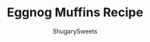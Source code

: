 ---
layout: ../../layouts/MarkdownPostLayout.astro
title: Eggnog Muffins Recipe
author: ShugarySweets
pubDate: 2018-11-28
description: "These Christmas Morning Egg Nog Muffins are the perfect holiday breakfast."
image_url: https://www.shugarysweets.com/wp-content/uploads/2012/11/muffins.jpg
tags: ["Muffins","American"]
calories: 70
protein: 1
carbohydrates: 12
fats: 2
fiber: 0
ingredients: ["3 cups all purpose flour","1 Tablespoon baking powder","1 teaspoon kosher salt","3/4 teaspoon ground nutmeg","1/2 teaspoon ground cinnamon","1 cup granulated sugar","2/3 cup butter flavored crisco","2 large eggs","1 cup eggnog","1/2 cup eggnog","1/4 teaspoon nutmeg","3 cups powdered sugar"]
serves: 72
time: "28 minutes"
prepTime: "15 minutes"
instructions: ["In a small bowl, mix flour, baking powder, salt, nutmeg and cinnamon together. Set aside.","In mixing bowl, mix Crisco with granulated sugar until blended. Add eggs. Slowly add in flour mixture and eggnog.","Lightly spray mini muffin cup pan with baking spray. Fill muffin cups 1/2 full and bake in a 350 degree oven for 13-15 minutes. Makes 72 mini muffins. Cool completely.","Whisk together eggnog, nutmeg and powdered sugar. Dip tops of muffins into glaze and allow to set (about 15 minutes). ENJOY!"]
nutrition: ["70 calories","12 grams carbohydrates","13 milligrams cholesterol","2 grams fat","0 grams fiber","1 grams protein","1 grams saturated fat","71 milligrams sodium","8 grams sugar","0 grams trans fat","1 grams unsaturated fat"]
---
